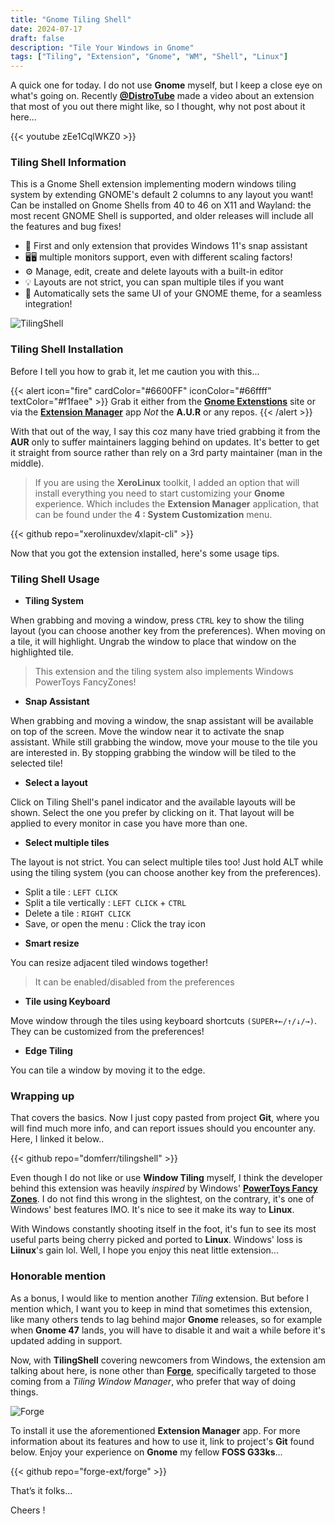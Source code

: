```yaml
---
title: "Gnome Tiling Shell"
date: 2024-07-17
draft: false
description: "Tile Your Windows in Gnome"
tags: ["Tiling", "Extension", "Gnome", "WM", "Shell", "Linux"]
---
```


A quick one for today. I do not use **Gnome** myself, but I keep a close eye on what's going on. Recently [**@DistroTube**](https://www.youtube.com/@DistroTube/videos) made a video about an extension that most of you out there might like, so I thought, why not post about it here...

{{< youtube zEe1CqlWKZ0 >}}

### Tiling Shell Information

This is a Gnome Shell extension implementing modern windows tiling system by extending GNOME's default 2 columns to any layout you want! Can be installed on Gnome Shells from 40 to 46 on X11 and Wayland: the most recent GNOME Shell is supported, and older releases will include all the features and bug fixes!

- 🤩 First and only extension that provides Windows 11's snap assistant
- 🖥️🖥️ multiple monitors support, even with different scaling factors!
- ⚙️ Manage, edit, create and delete layouts with a built-in editor
- 💡 Layouts are not strict, you can span multiple tiles if you want
- 🚀 Automatically sets the same UI of your GNOME theme, for a seamless integration!

![TilingShell](https://i.imgur.com/a7O9ITP.jpeg)

### Tiling Shell Installation

Before I tell you how to grab it, let me caution you with this...

{{< alert icon="fire" cardColor="#6600FF" iconColor="#66ffff" textColor="#f1faee" >}}
Grab it either from the [**Gnome Extenstions**](https://extensions.gnome.org/extension/7065/tiling-shell/) site or via the [**Extension Manager**](https://flathub.org/apps/com.mattjakeman.ExtensionManager) app *Not* the **A.U.R** or any repos.
{{< /alert >}}

With that out of the way, I say this coz many have tried grabbing it from the **AUR** only to suffer maintainers lagging behind on updates. It's better to get it straight from source rather than rely on a 3rd party maintainer (man in the middle).

> If you are using the **XeroLinux** toolkit, I added an option that will install everything you need to start customizing your **Gnome** experience. Which includes the **Extension Manager** application, that can be found under the **4 : System Customization** menu.

{{< github repo="xerolinuxdev/xlapit-cli" >}}

Now that you got the extension installed, here's some usage tips.

### Tiling Shell Usage

- **Tiling System**

When grabbing and moving a window, press `CTRL` key to show the tiling layout (you can choose another key from the preferences). When moving on a tile, it will highlight. Ungrab the window to place that window on the highlighted tile.

> This extension and the tiling system also implements Windows PowerToys FancyZones!

- **Snap Assistant**

When grabbing and moving a window, the snap assistant will be available on top of the screen. Move the window near it to activate the snap assistant. While still grabbing the window, move your mouse to the tile you are interested in. By stopping grabbing the window will be tiled to the selected tile!

- **Select a layout**

Click on Tiling Shell's panel indicator and the available layouts will be shown. Select the one you prefer by clicking on it. That layout will be applied to every monitor in case you have more than one.

- **Select multiple tiles**

The layout is not strict. You can select multiple tiles too! Just hold ALT while using the tiling system (you can choose another key from the preferences).

* Split a tile : `LEFT CLICK`
* Split a tile vertically : `LEFT CLICK` + `CTRL`
* Delete a tile : `RIGHT CLICK`
* Save, or open the menu : Click the tray icon

- **Smart resize**

You can resize adjacent tiled windows together!

> It can be enabled/disabled from the preferences

- **Tile using Keyboard**

Move window through the tiles using keyboard shortcuts `(SUPER+←/↑/↓/→)`. They can be customized from the preferences!

- **Edge Tiling**

You can tile a window by moving it to the edge.

### Wrapping up

That covers the basics. Now I just copy pasted from project **Git**, where you will find much more info, and can report issues should you encounter any. Here, I linked it below..

{{< github repo="domferr/tilingshell" >}}

Even though I do not like or use **Window Tiling** myself, I think the developer behind this extension was heavily *inspired* by Windows' [**PowerToys Fancy Zones**](https://learn.microsoft.com/en-us/windows/powertoys/fancyzones). I do not find this wrong in the slightest, on the contrary, it's one of Windows' best features IMO. It's nice to see it make its way to **Linux**.

With Windows constantly shooting itself in the foot, it's fun to see its most useful parts being cherry picked and ported to **Linux**. Windows' loss is **Liinux**'s gain lol. Well, I hope you enjoy this neat little extension...

### Honorable mention

As a bonus, I would like to mention another *Tiling* extension. But before I mention which, I want you to keep in mind that sometimes this extension, like many others tends to lag behind major **Gnome** releases, so for example when **Gnome 47** lands, you will have to disable it and wait a while before it's updated adding in support.

Now, with **TilingShell** covering newcomers from Windows, the extension am talking about here, is none other than [**Forge**](https://extensions.gnome.org/extension/4481/forge/), specifically targeted to those coming from a *Tiling Window Manager*, who prefer that way of doing things.

![Forge](https://i.imgur.com/ncyrt2L.png)

To install it use the aforementioned **Extension Manager** app. For more information about its features and how to use it, link to project's **Git** found below. Enjoy your experience on **Gnome** my fellow **FOSS G33ks**...

{{< github repo="forge-ext/forge" >}}

That’s it folks...

Cheers !
